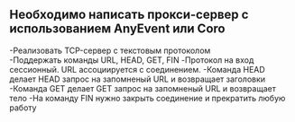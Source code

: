 Необходимо написать прокси-сервер с использованием AnyEvent или Coro
------------------------------
-Реализовать TCP-сервер с текстовым протоколом
-Поддержать команды URL, HEAD, GET, FIN
-Протокол на вход сессионный. URL ассоциируется с соединением.
-Команда HEAD делает HEAD запрос на запомненый URL и возвращает заголовки
-Команда GET делает GET запрос на запомненый URL и возвращает тело
-На команду FIN нужно закрыть соединение и прекратить любую работу
